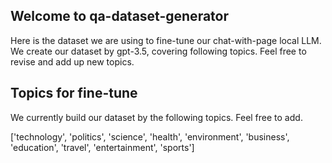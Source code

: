 ## Welcome to qa-dataset-generator
Here is the dataset we are using to fine-tune our chat-with-page local LLM. We create our dataset by gpt-3.5, covering following topics. Feel free to revise and add up new topics.

## Topics for fine-tune
We currently build our dataset by the following topics. Feel free to add.

['technology', 'politics', 'science', 'health', 'environment', 'business', 'education', 'travel', 'entertainment', 'sports']
